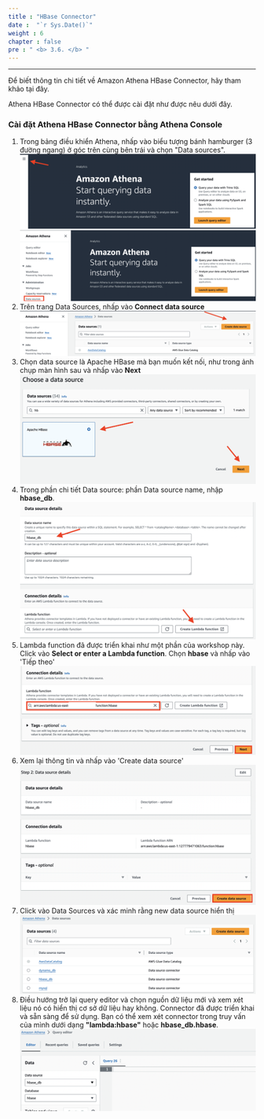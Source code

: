 ```yaml
---
title : "HBase Connector"
date :  "`r Sys.Date()`" 
weight : 6 
chapter : false
pre : " <b> 3.6. </b> "
---
```

---

Để biết thông tin chi tiết về Amazon Athena HBase Connector, hãy tham khảo tại đây.

Athena HBase Connector có thể được cài đặt như được nêu dưới đây.

### Cài đặt Athena HBase Connector bằng Athena Console
1. Trong bảng điều khiển Athena, nhấp vào biểu tượng bánh hamburger (3 đường ngang) ở góc trên cùng bên trái và chọn "Data sources".
![Alt text](<hinh 1.7.png>)
![Alt text](<hinh 1.8.png>)
2. Trên trang Data Sources, nhấp vào **Connect data source** 
![Alt text](<hinh 1.9.png>)
3. Chọn data source là Apache HBase mà bạn muốn kết nối, như trong ảnh chụp màn hình sau và nhấp vào **Next**
![Alt text](<hinh 1.31.png>)
4. Trong phần chi tiết Data source: phần Data source name, nhập **hbase_db**.
![Alt text](<hinh 1.32.png>)
5. Lambda function đã được triển khai như một phần của workshop này. Click vào **Select or enter a Lambda function**. Chọn **hbase** và nhấp vào 'Tiếp theo'
![Alt text](<hinh 1.33.png>)
6. Xem lại thông tin và nhấp vào 'Create data source'
![Alt text](<hinh 1.34.png>)
7. Click vào Data Sources và xác minh rằng new data source hiển thị
![Alt text](<hinh 1.35.png>)
8. Điều hướng trở lại query editor và chọn nguồn dữ liệu mới và xem xét liệu nó có hiển thị cơ sở dữ liệu hay không. Connector đã được triển khai và sẵn sàng để sử dụng. Bạn có thể xem xét connector trong truy vấn của mình dưới dạng **"lambda:hbase"** hoặc **hbase_db.hbase**.
![Alt text](<hinh 1.36.png>)